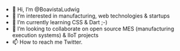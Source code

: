 - 👋 Hi, I’m @BoavistaLudwig
- 👀 I’m interested in manufacturing, web technologies & startups
- 🌱 I’m currently learning CSS & Dart ;-)
- 💞️ I’m looking to collaborate on open source MES (manufacturing execution systems) & IIoT projects
- 📫 How to reach me Twitter.

<!---
BoavistaLudwig/BoavistaLudwig is a ✨ special ✨ repository because its `README.md` (this file) appears on your GitHub profile.
You can click the Preview link to take a look at your changes.
--->
